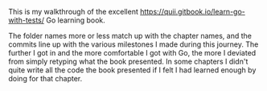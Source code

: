 This is my walkthrough of the excellent https://quii.gitbook.io/learn-go-with-tests/ Go learning book.

The folder names more or less match up with the chapter names, and the commits line up with the various milestones I made during this journey. The further I got in and the more comfortable I got with Go, the more I deviated from simply retyping what the book presented. In some chapters I didn't quite write all the code the book presented if I felt I had learned enough by doing for that chapter.
